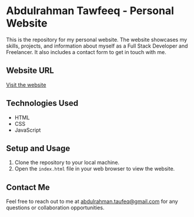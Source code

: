 # Abdulrahman Tawfeeq - Personal Website

This is the repository for my personal website. The website showcases my skills, projects, and information about myself as a Full Stack Developer and Freelancer. It also includes a contact form to get in touch with me.

## Website URL

[Visit the website](https://abdulrahmantawfeeq.github.io/personal/)

## Technologies Used

- HTML
- CSS
- JavaScript

## Setup and Usage

1. Clone the repository to your local machine.
2. Open the `index.html` file in your web browser to view the website.

## Contact Me

Feel free to reach out to me at abdulrahman.taufeq@gmail.com for any questions or collaboration opportunities.
